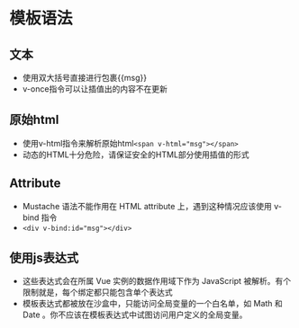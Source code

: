 # 模板语法

## 文本

* 使用双大括号直接进行包裹{{msg}}
* v-once指令可以让插值出的内容不在更新

## 原始html

* 使用v-html指令来解析原始html```<span v-html="msg"></span>```
* 动态的HTML十分危险，请保证安全的HTML部分使用插值的形式

## Attribute

* Mustache 语法不能作用在 HTML attribute 上，遇到这种情况应该使用 v-bind 指令
* ```<div v-bind:id="msg"></div>```

## 使用js表达式

* 这些表达式会在所属 Vue 实例的数据作用域下作为 JavaScript 被解析。有个限制就是，每个绑定都只能包含单个表达式
* 模板表达式都被放在沙盒中，只能访问全局变量的一个白名单，如 Math 和 Date 。你不应该在模板表达式中试图访问用户定义的全局变量。
